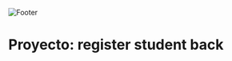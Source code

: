 ![Footer](https://user-images.githubusercontent.com/75450615/175360797-46169532-08fc-42e0-a755-0dafa43086bd.png)

# Proyecto: register student back
